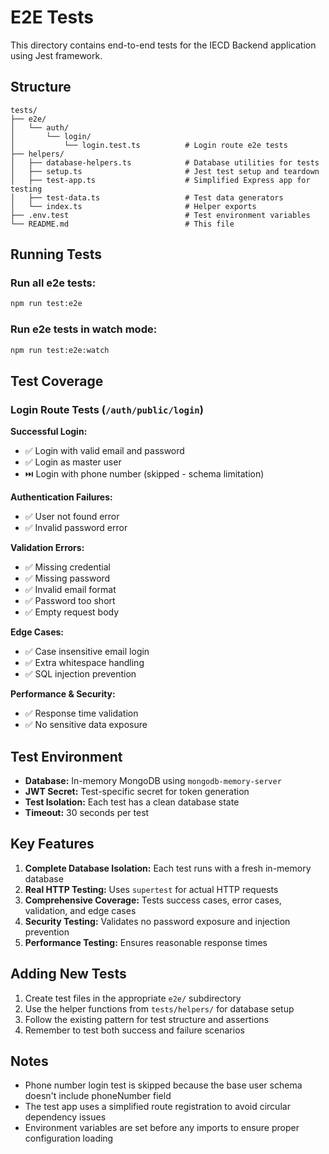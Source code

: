# E2E Tests

This directory contains end-to-end tests for the IECD Backend application using Jest framework.

## Structure

```
tests/
├── e2e/
│   └── auth/
│       └── login/
│           └── login.test.ts          # Login route e2e tests
├── helpers/
│   ├── database-helpers.ts            # Database utilities for tests
│   ├── setup.ts                       # Jest test setup and teardown
│   ├── test-app.ts                    # Simplified Express app for testing
│   ├── test-data.ts                   # Test data generators
│   └── index.ts                       # Helper exports
├── .env.test                          # Test environment variables
└── README.md                          # This file
```

## Running Tests

### Run all e2e tests:
```bash
npm run test:e2e
```

### Run e2e tests in watch mode:
```bash
npm run test:e2e:watch
```

## Test Coverage

### Login Route Tests (`/auth/public/login`)

**Successful Login:**
- ✅ Login with valid email and password
- ✅ Login as master user
- ⏭️ Login with phone number (skipped - schema limitation)

**Authentication Failures:**
- ✅ User not found error
- ✅ Invalid password error

**Validation Errors:**
- ✅ Missing credential
- ✅ Missing password  
- ✅ Invalid email format
- ✅ Password too short
- ✅ Empty request body

**Edge Cases:**
- ✅ Case insensitive email login
- ✅ Extra whitespace handling
- ✅ SQL injection prevention

**Performance & Security:**
- ✅ Response time validation
- ✅ No sensitive data exposure

## Test Environment

- **Database:** In-memory MongoDB using `mongodb-memory-server`
- **JWT Secret:** Test-specific secret for token generation
- **Test Isolation:** Each test has a clean database state
- **Timeout:** 30 seconds per test

## Key Features

1. **Complete Database Isolation:** Each test runs with a fresh in-memory database
2. **Real HTTP Testing:** Uses `supertest` for actual HTTP requests
3. **Comprehensive Coverage:** Tests success cases, error cases, validation, and edge cases
4. **Security Testing:** Validates no password exposure and injection prevention
5. **Performance Testing:** Ensures reasonable response times

## Adding New Tests

1. Create test files in the appropriate `e2e/` subdirectory
2. Use the helper functions from `tests/helpers/` for database setup
3. Follow the existing pattern for test structure and assertions
4. Remember to test both success and failure scenarios

## Notes

- Phone number login test is skipped because the base user schema doesn't include phoneNumber field
- The test app uses a simplified route registration to avoid circular dependency issues
- Environment variables are set before any imports to ensure proper configuration loading